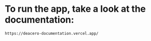 # To run the app, take a look at the documentation:

```
https://deacero-documentation.vercel.app/
```
